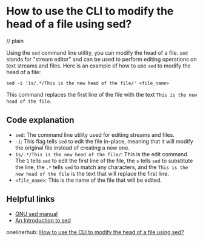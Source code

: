# How to use the CLI to modify the head of a file using sed?
// plain

Using the `sed` command line utility, you can modify the head of a file. `sed` stands for "stream editor" and can be used to perform editing operations on text streams and files. Here is an example of how to use `sed` to modify the head of a file:

```
sed -i '1s/.*/This is the new head of the file/' <file_name>
```

This command replaces the first line of the file with the text `This is the new head of the file`.

## Code explanation


- `sed`: The command line utility used for editing streams and files.
- `-i`: This flag tells `sed` to edit the file in-place, meaning that it will modify the original file instead of creating a new one.
- `1s/.*/This is the new head of the file/`: This is the edit command. The `1` tells `sed` to edit the first line of the file, the `s` tells `sed` to substitute the line, the `.*` tells `sed` to match any characters, and the `This is the new head of the file` is the text that will replace the first line.
- `<file_name>`: This is the name of the file that will be edited.

## Helpful links

- [GNU sed manual](https://www.gnu.org/software/sed/manual/sed.html)
- [An Introduction to sed](https://www.grymoire.com/Unix/Sed.html)

onelinerhub: [How to use the CLI to modify the head of a file using sed?](https://onelinerhub.com/cli-sed/how-to-use-the-cli-to-modify-the-head-of-a-file-using-sed)